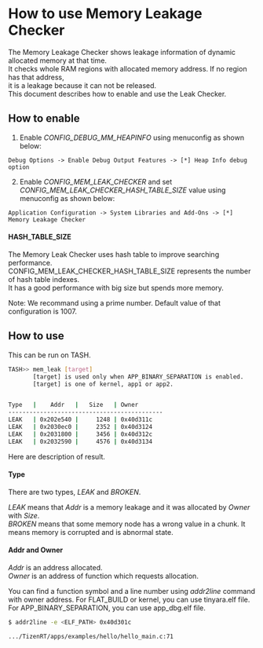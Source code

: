 # How to use Memory Leakage Checker

The Memory Leakage Checker shows leakage information of dynamic allocated memory at that time.  
It checks whole RAM regions with allocated memory address. If no region has that address,  
it is a leakage because it can not be released.  
This document describes how to enable and use the Leak Checker.

## How to enable

1. Enable *CONFIG_DEBUG_MM_HEAPINFO* using menuconfig as shown below:
```
Debug Options -> Enable Debug Output Features -> [*] Heap Info debug option
```
2. Enable *CONFIG_MEM_LEAK_CHECKER* and set *CONFIG_MEM_LEAK_CHECKER_HASH_TABLE_SIZE* value using menuconfig as shown below:
```
Application Configuration -> System Libraries and Add-Ons -> [*] Memory Leakage Checker
```

#### HASH_TABLE_SIZE

The Memory Leak Checker uses hash table to improve searching performance.  
CONFIG_MEM_LEAK_CHECKER_HASH_TABLE_SIZE represents the  number of hash table indexes.  
It has a good performance with big size but spends more memory.

Note: We recommand using a prime number. Default value of that configuration is 1007.

## How to use

This can be run on TASH.
```bash
TASH>> mem_leak [target]
       [target] is used only when APP_BINARY_SEPARATION is enabled.
       [target] is one of kernel, app1 or app2.


Type   |    Addr   |   Size   | Owner
--------------------------------------------
LEAK   | 0x202e540 |     1248 | 0x40d311c
LEAK   | 0x2030ec0 |     2352 | 0x40d3124
LEAK   | 0x2031800 |     3456 | 0x40d312c
LEAK   | 0x2032590 |     4576 | 0x40d3134
```

Here are description of result.

#### Type

There are two types, *LEAK* and *BROKEN*.  

*LEAK* means that *Addr* is a memory leakage and it was allocated by *Owner* with *Size*.  
*BROKEN* means that some memory node has a wrong value in a chunk. It means memory is corrupted and is abnormal state.

#### Addr and Owner

*Addr* is an address allocated.  
*Owner* is an address of function which requests allocation.

You can find a function symbol and a line number using *addr2line* command with owner address.
For FLAT_BUILD or kernel, you can use tinyara.elf file.
For APP_BINARY_SEPARATION, you can use app_dbg.elf file.
```bash
$ addr2line -e <ELF_PATH> 0x40d301c

.../TizenRT/apps/examples/hello/hello_main.c:71
```
